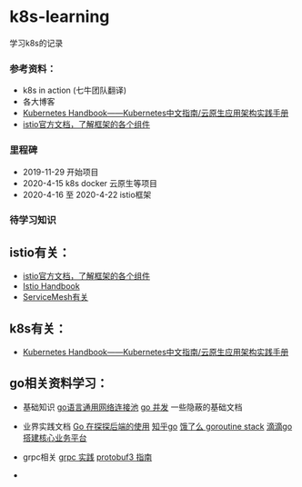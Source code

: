 # k8s-learning
学习k8s的记录

### 参考资料：
- k8s in action (七牛团队翻译)
- 各大博客
- [Kubernetes Handbook——Kubernetes中文指南/云原生应用架构实践手册](https://jimmysong.io/kubernetes-handbook/)
- [istio官方文档，了解框架的各个组件](https://istio.io/zh/docs/concepts/traffic-management/)

### 里程碑
- 2019-11-29 开始项目
- 2020-4-15 k8s docker 云原生等项目
- 2020-4-16 至  2020-4-22 istio框架

### 待学习知识
## istio有关：
  - [istio官方文档，了解框架的各个组件](https://istio.io/zh/docs/concepts/traffic-management/)
  - [Istio Handbook](https://www.servicemesher.com/istio-handbook/) 
  - [ServiceMesh有关](https://www.servicemesher.com/categories/istio/)
## k8s有关：  
  - [Kubernetes Handbook——Kubernetes中文指南/云原生应用架构实践手册](https://jimmysong.io/kubernetes-handbook/)
  
## go相关资料学习：
  - 基础知识
    [go语言通用网络连接池](https://github.com/silenceper/pool)
    [go 并发](https://www.kancloud.cn/mutouzhang/go/596806)
    一些隐蔽的基础文档
  
  - 业界实践文档
    [Go 在探探后端的使用](https://juejin.im/entry/5b05095bf265da0b767dd3d9)
    [知乎go](https://zhuanlan.zhihu.com/p/48039838)
    [饿了么 goroutine stack](https://zhuanlan.zhihu.com/p/28409657)
    [滴滴go搭建核心业务平台](https://juejin.im/entry/5ae98b98f265da0ba60f9c97)
    
  - grpc相关 
    [grpc 实践](https://www.bookstack.cn/read/go-grpc/summary.md)
    [protobuf3 指南](https://blog.csdn.net/u011518120/article/details/54604615)
    
  - 
    
  
 
  

